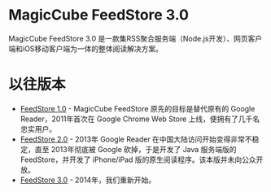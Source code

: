 # MagicCube FeedStore 3.0
MagicCube FeedStore 3.0 是一款集RSS聚合服务端（Node.js开发）、网页客户端和iOS移动客户端为一体的整体阅读解决方案。

# 以往版本
* [FeedStore 1.0](https://github.com/MagicCube/Former_FeedStore) - MagicCube FeedStore 原先的目标是替代原有的 Google Reader，2011年首次在 Google Chrome Web Store 上线，便拥有了几千名忠实用户。
* [FeedStore 2.0](https://github.com/MagicCube/FeedStore) - 2013年 Google Reader 在中国大陆访问开始变得非常不稳定，直至 2013年彻底被 Google 砍掉，于是开发了 Java 服务端版的 FeedStore，并开发了 iPhone/iPad 版的原生阅读程序。该本版并未向公众开放。
* [FeedStore 3.0](https://github.com/MagicCube/FeedStore-3.0) - 2014年，我们重新开始。
